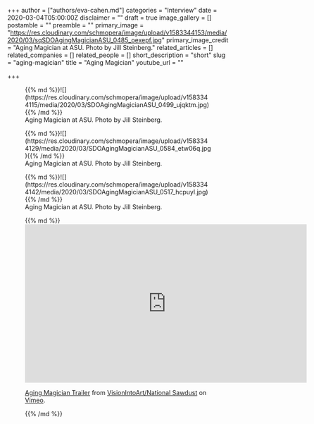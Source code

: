 +++
author = ["authors/eva-cahen.md"]
categories = "Interview"
date = 2020-03-04T05:00:00Z
disclaimer = ""
draft = true
image_gallery = []
postamble = ""
preamble = ""
primary_image = "https://res.cloudinary.com/schmopera/image/upload/v1583344153/media/2020/03/sqSDOAgingMagicianASU_0485_oexepf.jpg"
primary_image_credit = "Aging Magician at ASU. Photo by Jill Steinberg."
related_articles = []
related_companies = []
related_people = []
short_description = "short"
slug = "aging-magician"
title = "Aging Magician"
youtube_url = ""

+++
<figure data-type="image">{{% md %}}![](https://res.cloudinary.com/schmopera/image/upload/v1583344115/media/2020/03/SDOAgingMagicianASU_0499_ujqktm.jpg){{% /md %}}

<figcaption>Aging Magician at ASU. Photo by Jill Steinberg.</figcaption>  
</figure>

<figure data-type="image">{{% md %}}![](https://res.cloudinary.com/schmopera/image/upload/v1583344129/media/2020/03/SDOAgingMagicianASU_0584_etw06q.jpg){{% /md %}}

<figcaption>Aging Magician at ASU. Photo by Jill Steinberg.</figcaption>  
</figure>

<figure data-type="image">{{% md %}}![](https://res.cloudinary.com/schmopera/image/upload/v1583344142/media/2020/03/SDOAgingMagicianASU_0517_hcpuyl.jpg){{% /md %}}

<figcaption>Aging Magician at ASU. Photo by Jill Steinberg.</figcaption>  
</figure>

<figure data-type="video">{{% md %}}<iframe src="https://player.vimeo.com/video/105039525?title=0&byline=0&portrait=0" width="640" height="360" frameborder="0" allow="autoplay; fullscreen" allowfullscreen></iframe>

<p><a href="https://vimeo.com/105039525">Aging Magician Trailer</a> from <a href="https://vimeo.com/visionintoart">VisionIntoArt/National Sawdust</a> on <a href="https://vimeo.com">Vimeo</a>.</p>{{% /md %}}

<figcaption></figcaption>  
</figure>